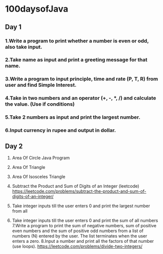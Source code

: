 # 100daysofJava
## Day 1
### 1.Write a program to print whether a number is even or odd, also take input.
### 2.Take name as input and print a greeting message for that name.
### 3.Write a program to input principle, time and rate (P, T, R) from user and find Simple Interest.
### 4.Take in two numbers and an operator (+, -, *, /) and calculate the value. (Use if conditions)
### 5.Take 2 numbers as input and print the largest number.
### 6.Input currency in rupee and output in dollar.
## Day 2
1. Area Of Circle Java Program
2. Area Of Triangle
3. Area Of Isosceles Triangle
4. Subtract the Product and Sum of Digits of an Integer (leetcode)
https://leetcode.com/problems/subtract-the-product-and-sum-of-digits-of-an-integer/
6. Take integer inputs till the user enters 0 and print the largest number from
all

6. Take integer inputs till the user enters 0 and print the sum of all numbers
7.Write a program to print the sum of negative numbers, sum of positive even numbers and the sum of positive odd numbers from a list of numbers (N) entered by the user. The list terminates when the user enters a zero.
8.Input a number and print all the factors of that number (use loops).
https://leetcode.com/problems/divide-two-integers/


